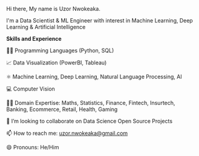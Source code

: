 Hi there, My name is Uzor Nwokeaka. 

I'm a Data Scientist & ML Engineer with interest in Machine Learning, Deep Learning & Artificial Intelligence

**Skills and Experience**

👩‍💻 Programming Languages (Python, SQL)

📈 Data Visualization (PowerBI, Tableau)

⚛ Machine Learning, Deep Learning, Natural Language Processing, AI

💻 Computer Vision

👩‍💻 Domain Expertise: Maths, Statistics, Finance, Fintech, Insurtech, Banking, Ecommerce, Retail, Health, Gaming

👯 I’m looking to collaborate on Data Science Open Source Projects

📫 How to reach me: uzor.nwokeaka@gmail.com

😄 Pronouns: He/Him

